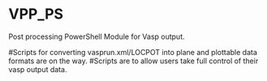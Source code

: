 # VPP_PS
Post processing PowerShell Module for Vasp output. 

#Scripts for converting vasprun.xml/LOCPOT into plane and plottable data formats are on the way.
#Scripts are to allow users take full control of their vasp output data.
